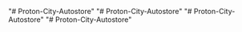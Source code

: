 "# Proton-City-Autostore" 
"# Proton-City-Autostore" 
"# Proton-City-Autostore" 
"# Proton-City-Autostore" 

